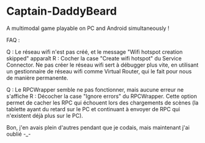 ﻿# Captain-DaddyBeard
A multimodal game playable on PC and Android simultaneously !

FAQ :

Q : Le réseau wifi n'est pas créé, et le message "Wifi hotspot creation skipped" apparaît
R : Cocher la case "Create wifi hotspot" du Service Connector. Ne pas créer le réseau wifi sert à débugger
plus vite, en utilisant un gestionnaire de réseau wifi comme Virtual Router, qui le fait pour nous de manière
permanente.

Q : Le RPCWrapper semble ne pas fonctionner, mais aucune erreur ne s'affiche
R : Décocher la case "Ignore errors" du RPCWrapper. Cette option permet de cacher les RPC qui échouent lors
des chargements de scènes (la tablette ayant du retard sur le PC et continuant à envoyer de RPC qui n'existent
déjà plus sur le PC).

Bon, j'en avais plein d'autres pendant que je codais, mais maintenant j'ai oublié -_-
